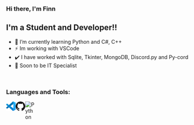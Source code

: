 ### Hi there, I'm Finn

## I'm a Student and Developer!!

- 🌱 I’m currently learning Python and C#, C++ 
- ⚡ Im working with VSCode
- ✔️ I have worked with Sqlite, Tkinter, MongoDB, Discord.py and Py-cord
- 📘 Soon to be IT Specialist

<br />

### Languages and Tools:

<img align="left" alt="Visual Studio Code" width="26px" src="https://raw.githubusercontent.com/github/explore/80688e429a7d4ef2fca1e82350fe8e3517d3494d/topics/visual-studio-code/visual-studio-code.png" />
<img align="left" alt="GitHub" width="26px" src="https://raw.githubusercontent.com/github/explore/78df643247d429f6cc873026c0622819ad797942/topics/github/github.png" />
<img align="left" alt="Python" width="26px" src="https://user-images.githubusercontent.com/66865117/148420255-b44003ac-22d9-4bdf-8e1e-65f2e8c4eb8a.png"/>
